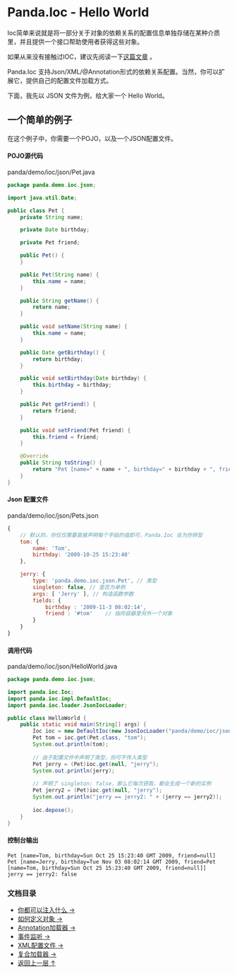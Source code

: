 Panda.Ioc - Hello World
========================

Ioc简单来说就是将一部分关于对象的依赖关系的配置信息单独存储在某种介质里，并且提供一个接口帮助使用者获得这些对象。

如果从来没有接触过IOC，建议先阅读一下[这篇文章](https://www.zhihu.com/question/23277575) 。

Panda.Ioc 支持Json/XML/@Annotation形式的依赖关系配置。当然，你可以扩展它，提供自己的配置文件加载方式。

下面，我先以 JSON 文件为例，给大家一个 Hello World。

## 一个简单的例子
在这个例子中，你需要一个POJO，以及一个JSON配置文件。

#### POJO源代码
panda/demo/ioc/json/Pet.java

```Java
package panda.demo.ioc.json;

import java.util.Date;

public class Pet {
	private String name;

	private Date birthday;

	private Pet friend;

	public Pet() {
	}

	public Pet(String name) {
		this.name = name;
	}

	public String getName() {
		return name;
	}

	public void setName(String name) {
		this.name = name;
	}

	public Date getBirthday() {
		return birthday;
	}

	public void setBirthday(Date birthday) {
		this.birthday = birthday;
	}

	public Pet getFriend() {
		return friend;
	}

	public void setFriend(Pet friend) {
		this.friend = friend;
	}

	@Override
	public String toString() {
		return "Pet [name=" + name + ", birthday=" + birthday + ", friend=" + friend + "]";
	}
}
```

#### Json 配置文件

panda/demo/ioc/json/Pets.json

```JavaScript
{
	// 默认的，你仅仅需要直接声明每个字段的值即可，Panda.Ioc 会为你转型
	tom: {
		name: 'Tom',
		birthday: '2009-10-25 15:23:40'
	},

	jerry: {
		type: 'panda.demo.ioc.json.Pet', // 类型
		singleton: false, // 是否为单例
		args: [ 'Jerry' ], // 构造函数参数
		fields: {
			birthday : '2009-11-3 08:02:14',
			friend : '#tom'	   // 指向容器里另外一个对象
		}
	}
}
```

#### 调用代码

panda/demo/ioc/json/HelloWorld.java

```Java
package panda.demo.ioc.json;

import panda.ioc.Ioc;
import panda.ioc.impl.DefaultIoc;
import panda.ioc.loader.JsonIocLoader;

public class HelloWorld {
	public static void main(String[] args) {
		Ioc ioc = new DefaultIoc(new JsonIocLoader("panda/demo/ioc/json/Pets.json"));
		Pet tom = ioc.get(Pet.class, "tom");
		System.out.println(tom);
		
		// 由于配置文件中声明了类型，则可不传入类型
		Pet jerry = (Pet)ioc.get(null, "jerry");
		System.out.println(jerry);
		
		// 声明了 singleton: false，那么它每次获取，都会生成一个新的实例
		Pet jerry2 = (Pet)ioc.get(null, "jerry");
		System.out.println("jerry == jerry2: " + (jerry == jerry2));
		
		ioc.depose();
	}
}
```

#### 控制台输出

	Pet [name=Tom, birthday=Sun Oct 25 15:23:40 GMT 2009, friend=null]
	Pet [name=Jerry, birthday=Tue Nov 03 08:02:14 GMT 2009, friend=Pet [name=Tom, birthday=Sun Oct 25 15:23:40 GMT 2009, friend=null]]
	jerry == jerry2: false


### 文档目录

 - [你都可以注入什么 →](inject_zh.md)
 - [如何定义对象 →](define_zh.md)
 - [Annotation加载器 →](annotation_zh.md)
 - [事件监听 →](events_zh.md)
 - [XML配置文件 →](xml_zh.md)
 - [复合加载器 →](combo_zh.md)
 - [返回上一层 ↑](../index_zh.md)
